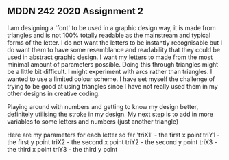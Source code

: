 ## MDDN 242 2020 Assignment 2


I am designing a 'font' to be used in a graphic design way, it is made from triangles and is not 100% totally readable as the mainstream and typical forms of the letter. I do not want the letters to be instantly recognisable but I do want them to have some resemblance and readability that they could be used in abstract graphic design. I want my letters to made from the most minimal amount of parameters possible. Doing this through triangles might be a little bit difficult. I might experiment with arcs rather than triangles. I wanted to use a limited colour scheme. I have set myself the challenge of trying to be good at using triangles since I have not really used them in my other designs in creative coding. 

Playing around with numbers and getting to know my design better, definitely utilising the stroke in my design. My next step is to add in more variables to some letters and numbers (just another triangle) 

Here are my parameters for each letter so far
  'triX1' - the first x point
  triY1 - the first y point
  triX2 - the second x point
  triY2 - the second y point
  triX3 - the third x point
  triY3 - the third y point

